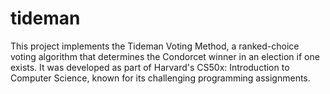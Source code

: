 # tideman
This project implements the Tideman Voting Method, a ranked-choice voting algorithm that determines the Condorcet winner in an election if one exists. It was developed as part of Harvard's CS50x: Introduction to Computer Science, known for its challenging programming assignments.
